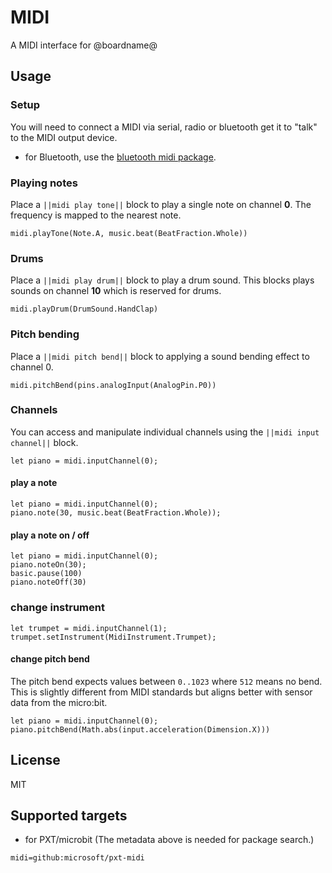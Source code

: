 # MIDI

A MIDI interface for @boardname@

## Usage

### Setup

You will need to connect a MIDI via serial, radio or bluetooth get it to "talk" to the MIDI output device.

* for Bluetooth, use the [bluetooth midi package](https://pxt.microbit.org/pkg/microsoft/pxt-bluetooth-midi).

### Playing notes

Place a ``||midi play tone||`` block to play a single note on channel **0**. 
The frequency is mapped to the nearest note.

```block
midi.playTone(Note.A, music.beat(BeatFraction.Whole))
```

### Drums

Place a ``||midi play drum||`` block to play a drum sound. This blocks plays sounds on channel **10** which is reserved for drums.

```block
midi.playDrum(DrumSound.HandClap)
```

### Pitch bending

Place a ``||midi pitch bend||`` block to applying a sound bending effect to channel 0.

```block
midi.pitchBend(pins.analogInput(AnalogPin.P0))
```

### Channels

You can access and manipulate individual channels using the ``||midi input channel||`` block.

```block
let piano = midi.inputChannel(0);
```

#### play a note

```block
let piano = midi.inputChannel(0);
piano.note(30, music.beat(BeatFraction.Whole));
```

#### play a note on / off

```block
let piano = midi.inputChannel(0);
piano.noteOn(30);
basic.pause(100)
piano.noteOff(30)
```

### change instrument

```block
let trumpet = midi.inputChannel(1);
trumpet.setInstrument(MidiInstrument.Trumpet);
```

#### change pitch bend

The pitch bend expects values between ``0..1023`` where ``512`` means no bend.
This is slightly different from MIDI standards but aligns better with sensor data from the micro:bit.

```block
let piano = midi.inputChannel(0);
piano.pitchBend(Math.abs(input.acceleration(Dimension.X)))
```
## License

MIT

## Supported targets

* for PXT/microbit
(The metadata above is needed for package search.)

```package
midi=github:microsoft/pxt-midi
```